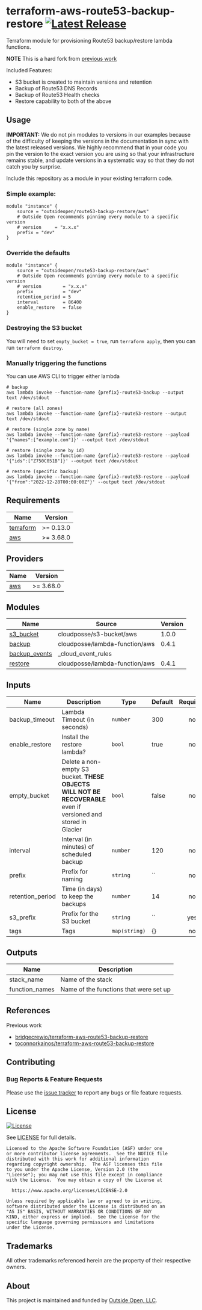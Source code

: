 <!-- markdownlint-disable -->
# terraform-aws-route53-backup-restore [![Latest Release](https://img.shields.io/github/release/outsideopen/terraform-aws-route53-backup-restore.svg)](https://github.com/outsideopen/terraform-aws-route53-backup-restore/releases/latest)
<!-- markdownlint-restore -->

Terraform module for provisioning Route53 backup/restore lambda functions.

**NOTE** This is a hard fork from [previous work](#References)

Included Features:
* S3 bucket is created to maintain versions and retention
* Backup of Route53 DNS Records
* Backup of Route53 Health checks
* Restore capability to both of the above

## Usage

**IMPORTANT:** We do not pin modules to versions in our examples because of the
difficulty of keeping the versions in the documentation in sync with the latest released versions.
We highly recommend that in your code you pin the version to the exact version you are
using so that your infrastructure remains stable, and update versions in a
systematic way so that they do not catch you by surprise.

Include this repository as a module in your existing terraform code.

### Simple example:

```hcl
module "instance" {
    source = "outsideopen/route53-backup-restore/aws"
    # Outside Open recommends pinning every module to a specific version
    # version     = "x.x.x"
    prefix = "dev"
}
```

### Override the defaults

```hcl
module "instance" {
    source = "outsideopen/route53-backup-restore/aws"
    # Outside Open recommends pinning every module to a specific version
    # version        = "x.x.x"
    prefix           = "dev"
    retention_period = 5
    interval         = 86400
    enable_restore   = false
}
```

### Destroying the S3 bucket

You will need to set `empty_bucket = true`, run `terraform apply`, then you can run `terraform destroy`.

### Manually triggering the functions

You can use AWS CLI to trigger either lambda
  
```shell
# backup
aws lambda invoke --function-name {prefix}-route53-backup --output text /dev/stdout

# restore (all zones)
aws lambda invoke --function-name {prefix}-route53-restore --output text /dev/stdout

# restore (single zone by name)
aws lambda invoke --function-name {prefix}-route53-restore --payload '{"names":["example.com"]}' --output text /dev/stdout

# restore (single zone by id)
aws lambda invoke --function-name {prefix}-route53-restore --payload '{"ids":["Z750C051B"]}' --output text /dev/stdout

# restore (specific backup)
aws lambda invoke --function-name {prefix}-route53-restore --payload '{"from":"2022-12-28T00:00:00Z"}' --output text /dev/stdout
```

<!-- markdownlint-disable -->

## Requirements

| Name                                                                      | Version    |
|---------------------------------------------------------------------------|------------|
| <a name="requirement_terraform"></a> [terraform](#requirement\_terraform) | >= 0.13.0  |
| <a name="requirement_aws"></a> [aws](#requirement\_aws)                   | >= 3.68.0  |

## Providers

| Name                                              | Version    |
|---------------------------------------------------|------------|
| <a name="provider_aws"></a> [aws](#provider\_aws) | >= 3.68.0  |

## Modules

| Name                                                                        | Source                          | Version |
|-----------------------------------------------------------------------------|---------------------------------|---------|
| <a name="module_s3_bucket"></a> [s3\_bucket](#module\_s3\_bucket)           | cloudposse/s3-bucket/aws        | 1.0.0   |
| <a name="module_backup"></a> [backup](#module\_backup)                      | cloudposse/lambda-function/aws  | 0.4.1   |
| <a name="module_backup_events"></a> [backup_events](#module_backup_events)  | _cloud_event_rules              |         |
| <a name="module_restore"></a> [restore](#module\_restore)                   | cloudposse/lambda-function/aws  | 0.4.1   |

## Inputs

| Name                                            | Description                                                                                                     | Type          | Default | Required |
|-------------------------------------------------|-----------------------------------------------------------------------------------------------------------------|---------------|---------|:--------:|
| <a name="backup_timeout">backup_timeout</a>     | Lambda Timeout (in seconds)                                                                                     | `number`      | 300     |    no    |
| <a name="enable_restore">enable_restore</a>     | Install the restore lambda?                                                                                     | `bool`        | true    |    no    |
| <a name="empty_bucket">empty_bucket</a>         | Delete a non-empty S3 bucket. **THESE OBJECTS WILL NOT BE RECOVERABLE** even if versioned and stored in Glacier | `bool`        | false   |    no    |
| <a name="interval">interval</a>                 | Interval (in minutes) of scheduled backup                                                                       | `number`      | 120     |    no    |
| <a name="prefix">prefix</a>                     | Prefix for naming                                                                                               | `string`      | ``      |    no    |
| <a name="retention_period">retention_period</a> | Time (in days) to keep the backups                                                                              | `number`      | 14      |    no    |
| <a name="s3_prefix">s3_prefix</a>               | Prefix for the S3 bucket                                                                                        | `string`      | ``      |   yes    |
| <a name="tags">tags</a>                         | Tags                                                                                                            | `map(string)` | {}      |    no    |


## Outputs

| Name                                        | Description                             |
|---------------------------------------------|-----------------------------------------|
| <a name="stack_name">stack_name</a>         | Name of the stack                       |
| <a name="function_names">function_names</a> | Name of the functions that were set up  |
<!-- markdownlint-restore -->

## References

Previous work
  * [bridgecrewio/terraform-aws-route53-backup-restore](https://github.com/bridgecrewio/terraform-aws-route53-backup-restore)
  * [toconnorkainos/terraform-aws-route53-backup-restore](https://github.com/toconnorkainos/terraform-aws-route53-backup-restore)

## Contributing

### Bug Reports & Feature Requests

Please use the [issue tracker](https://github.com/outsideopen/terraform-aws-route53-backup-restore/issues) to report any bugs or file feature requests.

## License

[![License](https://img.shields.io/badge/License-Apache%202.0-blue.svg)](https://opensource.org/licenses/Apache-2.0)

See [LICENSE](LICENSE) for full details.

```text
Licensed to the Apache Software Foundation (ASF) under one
or more contributor license agreements.  See the NOTICE file
distributed with this work for additional information
regarding copyright ownership.  The ASF licenses this file
to you under the Apache License, Version 2.0 (the
"License"); you may not use this file except in compliance
with the License.  You may obtain a copy of the License at

  https://www.apache.org/licenses/LICENSE-2.0

Unless required by applicable law or agreed to in writing,
software distributed under the License is distributed on an
"AS IS" BASIS, WITHOUT WARRANTIES OR CONDITIONS OF ANY
KIND, either express or implied.  See the License for the
specific language governing permissions and limitations
under the License.
```

## Trademarks

All other trademarks referenced herein are the property of their respective owners.

## About

This project is maintained and funded by [Outside Open, LLC](https://www.outsideopen.com).
